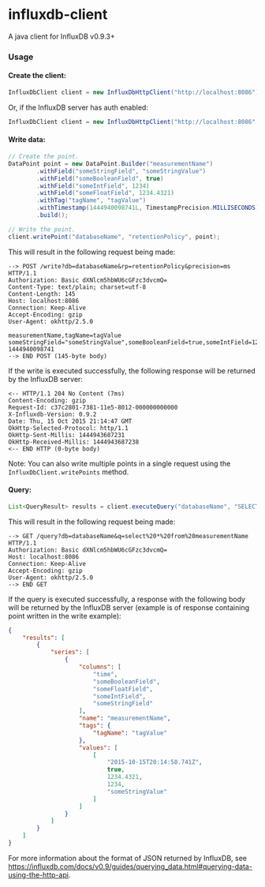 # influxdb-client
A java client for InfluxDB v0.9.3+

### Usage
#### Create the client:
```java
InfluxDbClient client = new InfluxDbHttpClient("http://localhost:8086");
```
Or, if the InfluxDB server has auth enabled:
```java
InfluxDbClient client = new InfluxDbHttpClient("http://localhost:8086", "username", "password");
```

#### Write data:
```java
// Create the point.
DataPoint point = new DataPoint.Builder("measurementName")
        .withField("someStringField", "someStringValue")
        .withField("someBooleanField", true)
        .withField("someIntField", 1234)
        .withField("someFloatField", 1234.4321)
        .withTag("tagName", "tagValue")
        .withTimestamp(1444940098741L, TimestampPrecision.MILLISECONDS)
        .build();

// Write the point.
client.writePoint("databaseName", "retentionPolicy", point);
```
This will result in the following request being made:
```
--> POST /write?db=databaseName&rp=retentionPolicy&precision=ms HTTP/1.1
Authorization: Basic dXNlcm5hbWU6cGFzc3dvcmQ=
Content-Type: text/plain; charset=utf-8
Content-Length: 145
Host: localhost:8086
Connection: Keep-Alive
Accept-Encoding: gzip
User-Agent: okhttp/2.5.0

measurementName,tagName=tagValue someStringField="someStringValue",someBooleanField=true,someIntField=1234,someFloatField=1234.4321 1444940098741
--> END POST (145-byte body)
```
If the write is executed successfully, the following response will be returned by the InfluxDB server:
```
<-- HTTP/1.1 204 No Content (7ms)
Content-Encoding: gzip
Request-Id: c37c2801-7381-11e5-8012-000000000000
X-Influxdb-Version: 0.9.2
Date: Thu, 15 Oct 2015 21:14:47 GMT
OkHttp-Selected-Protocol: http/1.1
OkHttp-Sent-Millis: 1444943687231
OkHttp-Received-Millis: 1444943687238
<-- END HTTP (0-byte body)
```
Note: You can also write multiple points in a single request using the `InfluxDbClient.writePoints` method.

#### Query:
```java
List<QueryResult> results = client.executeQuery("databaseName", "SELECT * FROM measurementName");
```
This will result in the following request being made:
```
--> GET /query?db=databaseName&q=select%20*%20from%20measurementName HTTP/1.1
Authorization: Basic dXNlcm5hbWU6cGFzc3dvcmQ=
Host: localhost:8086
Connection: Keep-Alive
Accept-Encoding: gzip
User-Agent: okhttp/2.5.0
--> END GET
```
If the query is executed successfully, a response with the following body will be returned by the InfluxDB server
(example is of response containing point written in the write example):
```json
{
    "results": [
        {
            "series": [
                {
                    "columns": [
                        "time",
                        "someBooleanField",
                        "someFloatField",
                        "someIntField",
                        "someStringField"
                    ],
                    "name": "measurementName",
                    "tags": {
                        "tagName": "tagValue"
                    },
                    "values": [
                        [
                            "2015-10-15T20:14:58.741Z",
                            true,
                            1234.4321,
                            1234,
                            "someStringValue"
                        ]
                    ]
                }
            ]
        }
    ]
}
```
For more information about the format of JSON returned by InfluxDB, see
https://influxdb.com/docs/v0.9/guides/querying_data.html#querying-data-using-the-http-api.
